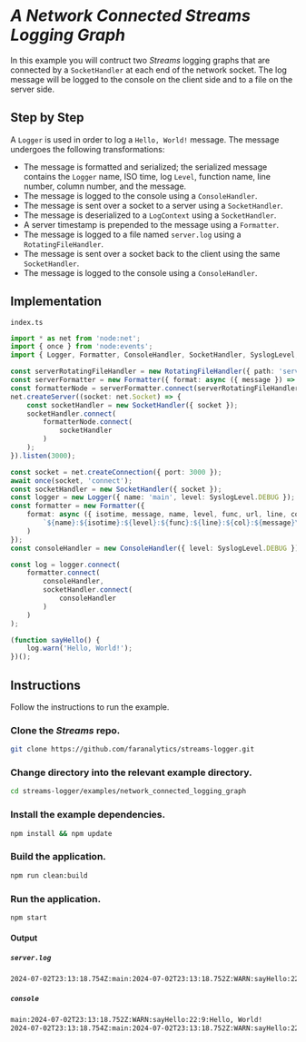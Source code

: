 # *A Network Connected **Streams** Logging Graph*

In this example you will contruct two *Streams* logging graphs that are connected by a `SocketHandler` at each end of the network socket.  The log message will be logged to the console on the client side and to a file on the server side.

## Step by Step
A `Logger` is used in order to log a `Hello, World!` message.  The message undergoes the following transformations:

- The message is formatted and serialized; the serialized message contains the `Logger` name, ISO time, log `Level`, function name, line number, column number, and the message.
- The message is logged to the console using a `ConsoleHandler`.
- The message is sent over a socket to a server using a `SocketHandler`.  
- The message is deserialized to a `LogContext` using a `SocketHandler`.
- A server timestamp is prepended to the message using a `Formatter`.
- The message is logged to a file named `server.log` using a `RotatingFileHandler`.
- The message is sent over a socket back to the client using the same `SocketHandler`.
- The message is logged to the console using a `ConsoleHandler`.

## Implementation

`index.ts`
```ts
import * as net from 'node:net';
import { once } from 'node:events';
import { Logger, Formatter, ConsoleHandler, SocketHandler, SyslogLevel, RotatingFileHandler } from 'streams-logger';

const serverRotatingFileHandler = new RotatingFileHandler({ path: 'server.log' });
const serverFormatter = new Formatter({ format: async ({ message }) => (`${new Date().toISOString()}:${message}`) });
const formatterNode = serverFormatter.connect(serverRotatingFileHandler);
net.createServer((socket: net.Socket) => {
    const socketHandler = new SocketHandler({ socket });
    socketHandler.connect(
        formatterNode.connect(
            socketHandler
        )
    );
}).listen(3000);

const socket = net.createConnection({ port: 3000 });
await once(socket, 'connect');
const socketHandler = new SocketHandler({ socket });
const logger = new Logger({ name: 'main', level: SyslogLevel.DEBUG });
const formatter = new Formatter({
    format: async ({ isotime, message, name, level, func, url, line, col }) => (
        `${name}:${isotime}:${level}:${func}:${line}:${col}:${message}\n`
    )
});
const consoleHandler = new ConsoleHandler({ level: SyslogLevel.DEBUG });

const log = logger.connect(
    formatter.connect(
        consoleHandler,
        socketHandler.connect(
            consoleHandler
        )
    )
);

(function sayHello() {
    log.warn('Hello, World!');
})();
```

## Instructions

Follow the instructions to run the example.

### Clone the *Streams* repo.
```bash
git clone https://github.com/faranalytics/streams-logger.git
```
### Change directory into the relevant example directory.
```bash
cd streams-logger/examples/network_connected_logging_graph
```
### Install the example dependencies.
```bash
npm install && npm update
```
### Build the application.
```bash
npm run clean:build
```
### Run the application.
```bash
npm start
```
#### Output
##### `server.log`
```bash
2024-07-02T23:13:18.754Z:main:2024-07-02T23:13:18.752Z:WARN:sayHello:22:9:Hello, World!
```
##### `console`
```bash
main:2024-07-02T23:13:18.752Z:WARN:sayHello:22:9:Hello, World!
2024-07-02T23:13:18.754Z:main:2024-07-02T23:13:18.752Z:WARN:sayHello:22:9:Hello, World!
````